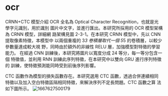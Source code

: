 # ocr

CRNN+CTC 模型介紹
OCR 全名為 Optical Character Recognition，也就是光學字元識別，用於識別
圖片中文字，並進行匯出。本研究所採用的 OCR 模型架構為 CRNN 模型，詳細網
路架構見圖 2-3-1。在本研究 CRNN 模型中，先以 CNN 提取像素特徵，本模型中
以兩個重複的 3*3 卷積層取代一個 5*5 的卷積層，以較少參數量達成較大視
野，同時由於額外的非線性 RELU 層，加強模型對特徵的學習能力。
在經過 CNN 訓練後，本研究將圖片以寬度分成 24 等分，每一等分包含一個
特徵值，並利用 RNN 訓練此序列特徵，在本研究中以雙向 GRU 進行序列特徵的
訓練，使特徵預測能同時受到前後序列影響。


CTC 函數作為模型的損失函數存在。本研究選用 CTC 函數，透過合併連續相同
特徵以及加入空白特徵區隔相同特徵，來解決序列不定長問題。CTC 函數之算
法如下圖所示。
![1667627500179](https://user-images.githubusercontent.com/105662348/200104691-15b029a6-c43a-452e-bc59-f20185359763.jpg)
